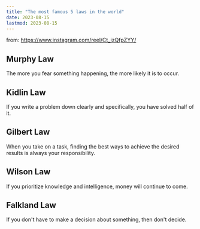 ```yaml
---
title: "The most famous 5 laws in the world"
date: 2023-08-15
lastmod: 2023-08-15
---
```

from: https://www.instagram.com/reel/Ct_izQfpZYY/

## Murphy Law
The more you fear something happening, the more likely it is to occur.

## Kidlin Law
If you write a problem down clearly and specifically, you have solved half of it.

## Gilbert Law
When you take on a task, finding the best ways to achieve the desired results is always your responsibility.

## Wilson Law
If you prioritize knowledge and intelligence, money will continue to come.

## Falkland Law
If you don't have to make a decision about something, then don't decide.
